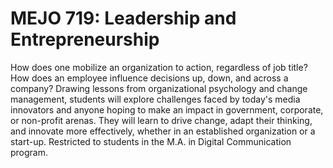 # MEJO 719: Leadership and Entrepreneurship

How does one mobilize an organization to action, regardless of job title? How does an employee influence decisions up, down, and across a company? Drawing lessons from organizational psychology and change management, students will explore challenges faced by today's media innovators and anyone hoping to make an impact in government, corporate, or non-profit arenas. They will learn to drive change, adapt their thinking, and innovate more effectively, whether in an established organization or a start-up. Restricted to students in the M.A. in Digital Communication program.